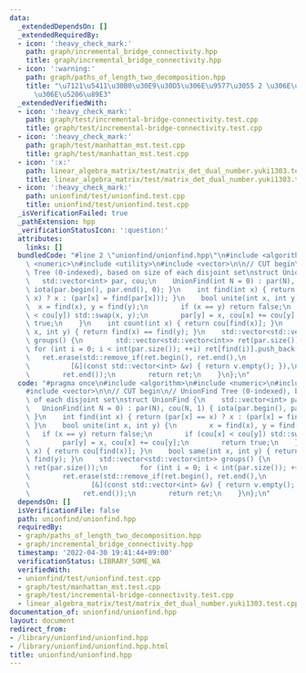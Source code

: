 ```yaml
---
data:
  _extendedDependsOn: []
  _extendedRequiredBy:
  - icon: ':heavy_check_mark:'
    path: graph/incremental_bridge_connectivity.hpp
    title: graph/incremental_bridge_connectivity.hpp
  - icon: ':warning:'
    path: graph/paths_of_length_two_decomposition.hpp
    title: "\u7121\u5411\u30B0\u30E9\u30D5\u306E\u9577\u3055 2 \u306E\u30D1\u30B9\u3078\
      \u306E\u5206\u89E3"
  _extendedVerifiedWith:
  - icon: ':heavy_check_mark:'
    path: graph/test/incremental-bridge-connectivity.test.cpp
    title: graph/test/incremental-bridge-connectivity.test.cpp
  - icon: ':heavy_check_mark:'
    path: graph/test/manhattan_mst.test.cpp
    title: graph/test/manhattan_mst.test.cpp
  - icon: ':x:'
    path: linear_algebra_matrix/test/matrix_det_dual_number.yuki1303.test.cpp
    title: linear_algebra_matrix/test/matrix_det_dual_number.yuki1303.test.cpp
  - icon: ':heavy_check_mark:'
    path: unionfind/test/unionfind.test.cpp
    title: unionfind/test/unionfind.test.cpp
  _isVerificationFailed: true
  _pathExtension: hpp
  _verificationStatusIcon: ':question:'
  attributes:
    links: []
  bundledCode: "#line 2 \"unionfind/unionfind.hpp\"\n#include <algorithm>\n#include\
    \ <numeric>\n#include <utility>\n#include <vector>\n\n// CUT begin\n// UnionFind\
    \ Tree (0-indexed), based on size of each disjoint set\nstruct UnionFind {\n \
    \   std::vector<int> par, cou;\n    UnionFind(int N = 0) : par(N), cou(N, 1) {\
    \ iota(par.begin(), par.end(), 0); }\n    int find(int x) { return (par[x] ==\
    \ x) ? x : (par[x] = find(par[x])); }\n    bool unite(int x, int y) {\n      \
    \  x = find(x), y = find(y);\n        if (x == y) return false;\n        if (cou[x]\
    \ < cou[y]) std::swap(x, y);\n        par[y] = x, cou[x] += cou[y];\n        return\
    \ true;\n    }\n    int count(int x) { return cou[find(x)]; }\n    bool same(int\
    \ x, int y) { return find(x) == find(y); }\n    std::vector<std::vector<int>>\
    \ groups() {\n        std::vector<std::vector<int>> ret(par.size());\n       \
    \ for (int i = 0; i < int(par.size()); ++i) ret[find(i)].push_back(i);\n     \
    \   ret.erase(std::remove_if(ret.begin(), ret.end(),\n                       \
    \          [&](const std::vector<int> &v) { return v.empty(); }),\n          \
    \        ret.end());\n        return ret;\n    }\n};\n"
  code: "#pragma once\n#include <algorithm>\n#include <numeric>\n#include <utility>\n\
    #include <vector>\n\n// CUT begin\n// UnionFind Tree (0-indexed), based on size\
    \ of each disjoint set\nstruct UnionFind {\n    std::vector<int> par, cou;\n \
    \   UnionFind(int N = 0) : par(N), cou(N, 1) { iota(par.begin(), par.end(), 0);\
    \ }\n    int find(int x) { return (par[x] == x) ? x : (par[x] = find(par[x]));\
    \ }\n    bool unite(int x, int y) {\n        x = find(x), y = find(y);\n     \
    \   if (x == y) return false;\n        if (cou[x] < cou[y]) std::swap(x, y);\n\
    \        par[y] = x, cou[x] += cou[y];\n        return true;\n    }\n    int count(int\
    \ x) { return cou[find(x)]; }\n    bool same(int x, int y) { return find(x) ==\
    \ find(y); }\n    std::vector<std::vector<int>> groups() {\n        std::vector<std::vector<int>>\
    \ ret(par.size());\n        for (int i = 0; i < int(par.size()); ++i) ret[find(i)].push_back(i);\n\
    \        ret.erase(std::remove_if(ret.begin(), ret.end(),\n                  \
    \               [&](const std::vector<int> &v) { return v.empty(); }),\n     \
    \             ret.end());\n        return ret;\n    }\n};\n"
  dependsOn: []
  isVerificationFile: false
  path: unionfind/unionfind.hpp
  requiredBy:
  - graph/paths_of_length_two_decomposition.hpp
  - graph/incremental_bridge_connectivity.hpp
  timestamp: '2022-04-30 19:41:44+09:00'
  verificationStatus: LIBRARY_SOME_WA
  verifiedWith:
  - unionfind/test/unionfind.test.cpp
  - graph/test/manhattan_mst.test.cpp
  - graph/test/incremental-bridge-connectivity.test.cpp
  - linear_algebra_matrix/test/matrix_det_dual_number.yuki1303.test.cpp
documentation_of: unionfind/unionfind.hpp
layout: document
redirect_from:
- /library/unionfind/unionfind.hpp
- /library/unionfind/unionfind.hpp.html
title: unionfind/unionfind.hpp
---
```

